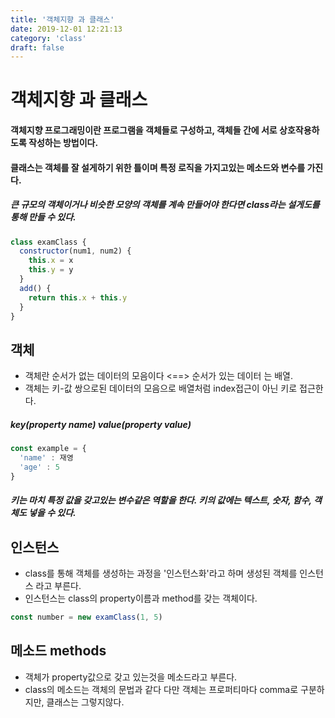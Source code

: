 ```yaml
---
title: '객체지향 과 클래스'
date: 2019-12-01 12:21:13
category: 'class'
draft: false
---
```


# 객체지향 과 클래스

#### 객체지향 프로그래밍이란 프로그램을 객체들로 구성하고, 객체들 간에 서로 상호작용하도록 작성하는 방법이다.

#### 클래스는 객체를 잘 설게하기 위한 틀이며 특정 로직을 가지고있는 메소드와 변수를 가진다.

##### 큰 규모의 객체이거나 비슷한 모양의 객체를 계속 만들어야 한다면 class라는 설게도를 통해 만들 수 있다.

```javascript
class examClass {
  constructor(num1, num2) {
    this.x = x
    this.y = y
  }
  add() {
    return this.x + this.y
  }
}
```

## 객체

- 객체란 순서가 없는 데이터의 모음이다 <==> 순서가 있는 데이터 는 배열.
- 객체는 키-값 쌍으로된 데이터의 모음으로 배열처럼 index접근이 아닌 키로 접근한다.

##### key(property name) value(property value)

```javascript
const example = {
  'name' : 재영
  'age' : 5
}
```

##### 키는 마치 특정 값을 갖고있는 변수같은 역할을 한다. 키의 값에는 텍스트, 숫자, 함수, 객체도 넣을 수 있다.

## 인스턴스

- class를 통해 객체를 생성하는 과정을 '인스턴스화'라고 하며 생성된 객체를 인스턴스 라고 부른다.
- 인스턴스는 class의 property이름과 method를 갖는 객체이다.

```javascript
const number = new examClass(1, 5)
```

## 메소드 methods

- 객체가 property값으로 갖고 있는것을 메소드라고 부른다.
- class의 메소드는 객체의 문법과 같다 다만 객체는 프로퍼티마다 comma로 구분하지만, 클래스는 그렇지않다.
